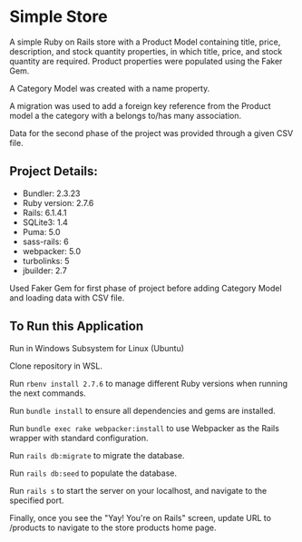 # Simple Store

A simple Ruby on Rails store with a Product Model containing title, price, description, and stock quantity properties, 
in which title, price, and stock quantity are required.
Product properties were populated using the Faker Gem. 

A Category Model was created with a name property. 

A migration was used to add a foreign key reference from the Product model a the category with a belongs to/has many association.

Data for the second phase of the project was provided through a given CSV file.

## Project Details:

* Bundler: 2.3.23
* Ruby version: 2.7.6
* Rails: 6.1.4.1
* SQLite3: 1.4
* Puma: 5.0
* sass-rails: 6
* webpacker: 5.0
* turbolinks: 5
* jbuilder: 2.7

Used Faker Gem for first phase of project before adding Category Model and loading data with CSV file.

## To Run this Application

Run in Windows Subsystem for Linux (Ubuntu) 

Clone repository in WSL.

Run `rbenv install 2.7.6` to manage different Ruby versions when running the next commands.

Run `bundle install` to ensure all dependencies and gems are installed.

Run `bundle exec rake webpacker:install` to use Webpacker as the Rails wrapper with standard configuration.

Run `rails db:migrate` to migrate the database.

Run `rails db:seed` to populate the database.

Run `rails s` to start the server on your localhost, and navigate to the specified port.

Finally, once you see the "Yay! You're on Rails" screen, update URL to /products to navigate to the store products home page.
